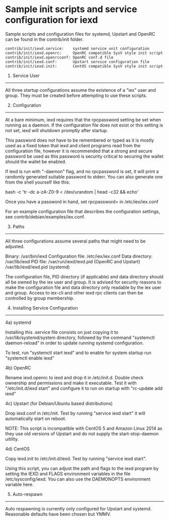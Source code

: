 Sample init scripts and service configuration for iexd
==========================================================

Sample scripts and configuration files for systemd, Upstart and OpenRC
can be found in the contrib/init folder.

    contrib/init/iexd.service:    systemd service unit configuration
    contrib/init/iexd.openrc:     OpenRC compatible SysV style init script
    contrib/init/iexd.openrcconf: OpenRC conf.d file
    contrib/init/iexd.conf:       Upstart service configuration file
    contrib/init/iexd.init:       CentOS compatible SysV style init script

1. Service User
---------------------------------

All three startup configurations assume the existence of a "iex" user
and group.  They must be created before attempting to use these scripts.

2. Configuration
---------------------------------

At a bare minimum, iexd requires that the rpcpassword setting be set
when running as a daemon.  If the configuration file does not exist or this
setting is not set, iexd will shutdown promptly after startup.

This password does not have to be remembered or typed as it is mostly used
as a fixed token that iexd and client programs read from the configuration
file, however it is recommended that a strong and secure password be used
as this password is security critical to securing the wallet should the
wallet be enabled.

If iexd is run with "-daemon" flag, and no rpcpassword is set, it will
print a randomly generated suitable password to stderr.  You can also
generate one from the shell yourself like this:

bash -c 'tr -dc a-zA-Z0-9 < /dev/urandom | head -c32 && echo'

Once you have a password in hand, set rpcpassword= in /etc/iex/iex.conf

For an example configuration file that describes the configuration settings,
see contrib/debian/examples/iex.conf.

3. Paths
---------------------------------

All three configurations assume several paths that might need to be adjusted.

Binary:              /usr/bin/iexd
Configuration file:  /etc/iex/iex.conf
Data directory:      /var/lib/iexd
PID file:            /var/run/iexd/iexd.pid (OpenRC and Upstart)
                     /var/lib/iexd/iexd.pid (systemd)

The configuration file, PID directory (if applicable) and data directory
should all be owned by the iex user and group.  It is advised for security
reasons to make the configuration file and data directory only readable by the
iex user and group.  Access to iex-cli and other iexd rpc clients
can then be controlled by group membership.

4. Installing Service Configuration
-----------------------------------

4a) systemd

Installing this .service file consists on just copying it to
/usr/lib/systemd/system directory, followed by the command
"systemctl daemon-reload" in order to update running systemd configuration.

To test, run "systemctl start iexd" and to enable for system startup run
"systemctl enable iexd"

4b) OpenRC

Rename iexd.openrc to iexd and drop it in /etc/init.d.  Double
check ownership and permissions and make it executable.  Test it with
"/etc/init.d/iexd start" and configure it to run on startup with
"rc-update add iexd"

4c) Upstart (for Debian/Ubuntu based distributions)

Drop iexd.conf in /etc/init.  Test by running "service iexd start"
it will automatically start on reboot.

NOTE: This script is incompatible with CentOS 5 and Amazon Linux 2014 as they
use old versions of Upstart and do not supply the start-stop-daemon uitility.

4d) CentOS

Copy iexd.init to /etc/init.d/iexd. Test by running "service iexd start".

Using this script, you can adjust the path and flags to the iexd program by
setting the IEXD and FLAGS environment variables in the file
/etc/sysconfig/iexd. You can also use the DAEMONOPTS environment variable here.

5. Auto-respawn
-----------------------------------

Auto respawning is currently only configured for Upstart and systemd.
Reasonable defaults have been chosen but YMMV.
